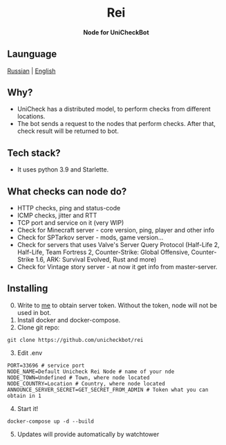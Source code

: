 <h1 align="center">
    Rei
</h1>

<h4 align="center">Node for UniCheckBot</h4>

## Launguage
[Russian](readme_ru.md) | [English](readme.md)

## Why?
* UniCheck has a distributed model, to perform checks from different locations. 
* The bot sends a request to the nodes that perform checks. After that, check result will be returned to bot.

## Tech stack?
* It uses python 3.9 and Starlette.

## What checks can node do?
* HTTP checks, ping and status-code
* ICMP checks, jitter and RTT
* TCP port and service on it (very WIP)
* Check for Minecraft server - core version, ping, player and other info
* Check for SPTarkov server - mods, game version...
* Check for servers that uses Valve's Server Query Protocol (Half-Life 2, Half-Life, Team Fortress 2, Counter-Strike: Global Offensive, Counter-Strike 1.6, ARK: Survival Evolved, Rust and more)
* Check for Vintage story server - at now it get info from master-server.

## Installing
0. Write to [me](https://t.me/kiriharu) to obtain server token. Without the token, node will not be used in bot.
1. Install docker and docker-compose.
2. Clone git repo:

```
git clone https://github.com/unicheckbot/rei
```

3. Edit .env
```
PORT=33696 # service port
NODE_NAME=Default Unicheck Rei Node # name of your nde
NODE_TOWN=Undefined # Town, where node located
NODE_COUNTRY=Location # Country, where node located
ANNOUNCE_SERVER_SECRET=GET_SECRET_FROM_ADMIN # Token what you can obtain in 1
```

4. Start it!
```
docker-compose up -d --build
```

5. Updates will provide automatically by watchtower 

